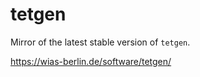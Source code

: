 # tetgen

Mirror of the latest stable version of `tetgen`. 

https://wias-berlin.de/software/tetgen/
